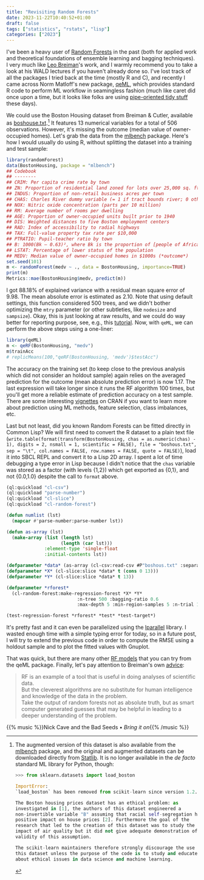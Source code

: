 ```yaml
---
title: "Revisiting Random Forests"
date: 2023-11-22T10:40:52+01:00
draft: false
tags: ["statistics", "rstats", "lisp"]
categories: ["2023"]
---
```


I've been a heavy user of [Random Forests](/post/visualizing-what-random-forests-really-do/) in the past (both for applied work and theoretical foundations of ensemble learning and bagging techniques). I very much like [Leo Breiman](https://www.stat.berkeley.edu/~breiman/)'s work, and I warmly recommend you to take a look at his WALD lectures if you haven't already done so. I've lost track of all the packages I tried back at the time (mostly R and C), and recently I came across Norm Matloff's new package, [qeML](https://github.com/matloff/qeML), which provides standard R code to perform ML workflow in seamingless fashion (much like caret did once upon a time, but it looks like folks are using [pipe-oriented tidy stuff](https://www.rebeccabarter.com/blog/2020-03-25_machine_learning) these days).

We could use the Boston Housing dataset from Breiman & Cutler, available as [boshouse.txt](https://www.stat.berkeley.edu/~breiman/RandomForests/reg_examples/boshouse.txt).[^1] It features 13 numerical variables for a total of 506 observations. However, it's missing the outcome (median value of owner-occupied homes). Let's grab the data from the [mlbench](https://search.r-project.org/CRAN/refmans/mlbench/html/BostonHousing.html) package. Here's how I would usually do using R, without splitting the dataset into a training and test sample:

```r
library(randomForest)
data(BostonHousing, package = "mlbench")
## Codebook
## --------
## CRIM: Per capita crime rate by town
## ZN: Proportion of residential land zoned for lots over 25,000 sq. ft
## INDUS: Proportion of non-retail business acres per town
## CHAS: Charles River dummy variable (= 1 if tract bounds river; 0 otherwise)
## NOX: Nitric oxide concentration (parts per 10 million)
## RM: Average number of rooms per dwelling
## AGE: Proportion of owner-occupied units built prior to 1940
## DIS: Weighted distances to five Boston employment centers
## RAD: Index of accessibility to radial highways
## TAX: Full-value property tax rate per $10,000
## PTRATIO: Pupil-teacher ratio by town
## B: 1000(Bk — 0.63)², where Bk is the proportion of [people of African American descent] by town
## LSTAT: Percentage of lower status of the population
## MEDV: Median value of owner-occupied homes in $1000s (*outcome*)
set.seed(101)
m <- randomForest(medv ~ ., data = BostonHousing, importance=TRUE)
print(m)
Metrics::mae(BostonHousing$medv, predict(m))
```

I got 88.18% of explained variance with a residual mean square error of 9.98. The mean absolute error is estimated as 2.10. Note that using default settings, this function considered 500 trees, and we didn't bother optimizing the `mtry` parameter (or other subtleties, like `nodesize` and `sampsize`). Okay, this is just looking at raw results, and we could do way better for reporting purpose, see, e.g., this [tutorial](https://uc-r.github.io/random_forests). Now, with `qeML`, we can perform the above steps using a one-liner:

```r
library(qeML)
m <- qeRF(BostonHousing, "medv")
m$trainAcc
# replicMeans(100,"qeRF(BostonHousing, 'medv')$testAcc")
```

The accuracy on the training set (to keep close to the previous analysis which did not consider an holdout sample) again relies on the averaged prediction for the outcome (mean absolute prediction error) is now 1.17. The last expression will take longer since it runs the RF algorithm 100 times, but you'll get more a reliable estimate of prediction accuracy on a test sample. There are some interesting [vignettes](https://cloud.r-project.org/web/packages/qeML/vignettes/) on CRAN if you want to learn more about prediction using ML methods, feature selection, class imbalances, etc.

Last but not least, did you known Random Forests can be fitted directly in Common Lisp? We will first need to convert the R dataset to a plain text file (`write.table(format(transform(BostonHousing, chas = as.numeric(chas) - 1), digits = 2, nsmall = 1, scientific = FALSE), file = "boshous.txt", sep = "\t", col.names = FALSE, row.names = FALSE, quote = FALSE)`), load it into SBCL REPL and convert it to a Lisp 2D array. I spent a lot of time debugging a type error in Lisp because I didn't notice that the `chas` variable was stored as a factor (with levels {1,2}) which get exported as {0,1}, and not {0.0,1.0} despite the call to `format` above.

```lisp
(ql:quickload "cl-csv")
(ql:quickload "parse-number")
(ql:quickload "cl-slice")
(ql:quickload "cl-random-forest")

(defun numlist (lst)
  (mapcar #'parse-number:parse-number lst))

(defun as-array (lst)
  (make-array (list (length lst)
                    (length (car lst)))
              :element-type 'single-float
              :initial-contents lst))

(defparameter *data* (as-array (cl-csv:read-csv #P"boshous.txt" :separator #\Tab :map-fn #'numlist)))
(defparameter *X* (cl-slice:slice *data* t (cons 0 13)))
(defparameter *Y* (cl-slice:slice *data* t 13))

(defparameter *rforest*
  (cl-random-forest:make-regression-forest *X* *Y*
                          :n-tree 500 :bagging-ratio 0.6
                          :max-depth 5 :min-region-samples 5 :n-trial 10))

(test-regression-forest *rforest* *test* *test-target*)
```

It's pretty fast and it can even be parallelized using the [lparallel](https://lparallel.org/) library. I wasted enough time with a simple typing error for today, so in a future post, I will try to extend the previous code in order to compute the RMSE using a holdout sample and to plot the fitted values with Gnuplot.


That was quick, but there are many other [RF models](https://cloud.r-project.org/web/packages/qeML/vignettes/ML_Overview.html#random-forests) that you can try from the qeML package. Finally, let's pay attention to Breiman's own [advice](https://www.stat.berkeley.edu/~breiman/RandomForests/reg_philosophy.htm):

> RF is an example of a tool that is useful in doing analyses of scientific data.<br>
> But the cleverest algorithms are no substitute for human intelligence and knowledge of the data in the problem.<br>
> Take the output of random forests not as absolute truth, but as smart computer generated guesses that may be helpful in leading to a deeper understanding of the problem.


{{% music %}}Nick Cave and the Bad Seeds • _Bring it on_{{% /music %}}

[^1]: The augmented version of this dataset is also available from the [mlbench](https://search.r-project.org/CRAN/refmans/mlbench/html/BostonHousing.html) package, and the original and augmented datasets can be downloaded directly from [Statlib](https://lib.stat.cmu.edu/datasets/). It is no longer available in the _de facto_ standard ML library for Python, though:

    ```python
    >>> from sklearn.datasets import load_boston

    ImportError:
    `load_boston` has been removed from scikit-learn since version 1.2.

    The Boston housing prices dataset has an ethical problem: as
    investigated in [1], the authors of this dataset engineered a
    non-invertible variable "B" assuming that racial self-segregation had a
    positive impact on house prices [2]. Furthermore the goal of the
    research that led to the creation of this dataset was to study the
    impact of air quality but it did not give adequate demonstration of the
    validity of this assumption.

    The scikit-learn maintainers therefore strongly discourage the use of
    this dataset unless the purpose of the code is to study and educate
    about ethical issues in data science and machine learning.
    ```
